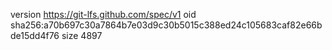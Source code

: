 version https://git-lfs.github.com/spec/v1
oid sha256:a70b697c30a7864b7e03d9c30b5015c388ed24c105683caf82e66bde15dd4f76
size 4897
